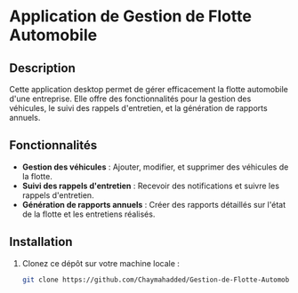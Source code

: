 # Application de Gestion de Flotte Automobile

## Description

Cette application desktop permet de gérer efficacement la flotte automobile d'une entreprise. Elle offre des fonctionnalités pour la gestion des véhicules, le suivi des rappels d'entretien, et la génération de rapports annuels.

## Fonctionnalités

- **Gestion des véhicules** : Ajouter, modifier, et supprimer des véhicules de la flotte.
- **Suivi des rappels d'entretien** : Recevoir des notifications et suivre les rappels d'entretien.
- **Génération de rapports annuels** : Créer des rapports détaillés sur l'état de la flotte et les entretiens réalisés.

## Installation

1. Clonez ce dépôt sur votre machine locale :
   ```bash
   git clone https://github.com/Chaymahadded/Gestion-de-Flotte-Automobile.git
